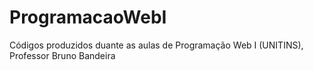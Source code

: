# ProgramacaoWebI
Códigos produzidos duante as aulas de Programação Web I (UNITINS), Professor Bruno Bandeira
